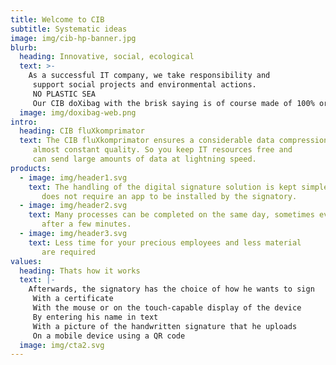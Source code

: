 ```yaml
---
title: Welcome to CIB
subtitle: Systematic ideas
image: img/cib-hp-banner.jpg
blurb:
  heading: Innovative, social, ecological
  text: >-
    As a successful IT company, we take responsibility and
     support social projects and environmental actions.
     NO PLASTIC SEA
     Our CIB doXibag with the brisk saying is of course made of 100% organic cotton.
  image: img/doxibag-web.png
intro:
  heading: CIB fluXkomprimator
  text: The CIB fluXkomprimator ensures a considerable data compression
     almost constant quality. So you keep IT resources free and
     can send large amounts of data at lightning speed.
products:
  - image: img/header1.svg
    text: The handling of the digital signature solution is kept simple and
       does not require an app to be installed by the signatory.
  - image: img/header2.svg
    text: Many processes can be completed on the same day, sometimes even
       after a few minutes.
  - image: img/header3.svg
    text: Less time for your precious employees and less material
       are required
values:
  heading: Thats how it works
  text: |-
    Afterwards, the signatory has the choice of how he wants to sign
     With a certificate
     With the mouse or on the touch-capable display of the device
     By entering his name in text
     With a picture of the handwritten signature that he uploads
     On a mobile device using a QR code
  image: img/cta2.svg
---
```

